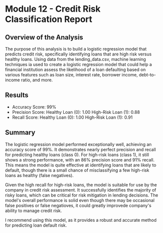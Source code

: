 # Module 12 - Credit Risk Classification Report

## Overview of the Analysis
The purpose of this analysis is to build a logistic regression model that predicts credit risk, specifically identifying loans that are high risk versus healthy loans. Using data from the lending_data.csv, machine learning techniques ia used to create a logistic regression model that could help a financial institution assess the likelihood of a loan defaulting based on various features such as loan size, interest rate, borrower income, debt-to-income ratio, and more.

## Results
* Accuracy Score: 99%
* Precision Score:
    Healthy Loan (0): 1.00
    High-Risk Loan (1): 0.88
* Recall Score:
    Healthy Loan (0): 1.00
    High-Risk Loan (1): 0.91

## Summary
The logistic regression model performed exceptionally well, achieving an accuracy score of 99%. It demonstrates nearly perfect precision and recall for predicting healthy loans (class 0). For high-risk loans (class 1), it still shows a strong performance, with an 86% precision score and 91% recall. This means the model is quite effective at identifying loans that are likely to default, though there is a small chance of misclassifying a few high-risk loans as healthy (false negatives).

Given the high recall for high-risk loans, the model is suitable for use by the company in credit risk assessment. It successfully identifies the majority of risky loans, which can be critical for risk mitigation in lending decisions. The model's overall performance is solid even though there may be occasional false positives or false negatioves, it could greatly improvede company's ability to manage credit risk.

I recommend using this model, as it provides a robust and accurate method for predicting loan default risk.